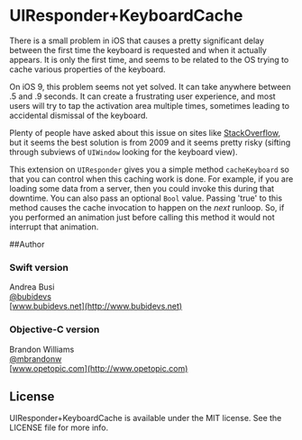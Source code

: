 UIResponder+KeyboardCache
=========================

There is a small problem in iOS that causes a pretty significant delay between the first time the keyboard is requested and when it actually appears. It is only the first time, and seems to be related to the OS trying to cache various properties of the keyboard.

On iOS 9, this problem seems not yet solved. It can take anywhere between .5 and .9 seconds. It can create a frustrating user experience, and most users will try to tap the activation area multiple times, sometimes leading to accidental dismissal of the keyboard.

Plenty of people have asked about this issue on sites like [StackOverflow](http://stackoverflow.com/questions/9357026/super-slow-lag-delay-on-initial-keyboard-animation-of-uitextfield), but it seems the best solution is from 2009 and it seems pretty risky (sifting through subviews of `UIWindow` looking for the keyboard view).

This extension on `UIResponder` gives you a simple method `cacheKeyboard` so that you can control when this caching work is done. For example, if you are loading some data from a server, then you could invoke this during that downtime. You can also pass an optional `Bool` value. Passing 'true' to this method causes the cache invocation to happen on the *next* runloop. So, if you performed an animation just before calling this method it would not interrupt that animation.

##Author

### Swift version
Andrea Busi  
[@bubidevs](http://www.twitter.com/bubidevs)  
[www.bubidevs.net](http://www.bubidevs.net)

### Objective-C version
Brandon Williams  
[@mbrandonw](http://www.twitter.com/mbrandonw)  
[www.opetopic.com](http://www.opetopic.com)

## License

UIResponder+KeyboardCache is available under the MIT license. See the LICENSE file for more info.
